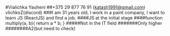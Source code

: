 #Vialichka Yauheni
##+375 29 877 76 91 (katash1991@gmail.com) vlichkoZ(discord)
###I am 31 years old, I work in a paint company, I want to learn JS (ReactJS) and find a job.
####JS at the initial stage
####function multiply(a, b){
  return a * b;
}
#####Not in the IT field
#######Only higher
########A2(but need to check)
